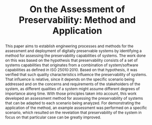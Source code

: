---
abstract: This paper aims to establish engineering processes and methods for the assessment
  and deployment of digitally preservable systems by identifying a method for assessing
  the preservability capabilities of systems. The work done on this was based on the
  hypothesis that preservability consists of a set of systems capabilities that originates
  from a combination of system/software capabilities as defined in ISO 25010:2010.
  Based on that hypothesis, it was verified that such quality characteristics influence
  the preservability of systems. That influence is relative, since it depends on the
  specific scenario being addressed and on the concerns and requirements of the stakeholders
  of the system, as different qualities of a system might assume different degrees
  of importance along time. With those principles taken into account, this work developed
  an assessment method for assessing the preservability of systems that can be adapted
  to each scenario being analyzed. For demonstrating the application of the method,
  an example assessment was performed on a specific scenario, which resulted on the
  revelation that preservability of the system in focus on that particular case can
  be greatly improved.
creators:
- Diogo Proença
- Gonçalo Antunes
- Tomasz Miksa
date: null
document_url: https://services.phaidra.univie.ac.at/api/object/o:378050/download
grand_parent: iPRES
institutions: []
keywords:
- trust
- digital preservation
- checklist assessment
- lisbon
landing_page_url: https://phaidra.univie.ac.at/o:378050
language: eng
layout: publication
license: CC BY-SA 2.0 AT
notes_url: null
parent: iPRES 2013
publication_type: paper
size: 378229
slides_url: null
source_name: iPRES
stream_url: null
title: 'On the Assessment of Preservability: Method and Application'
year: 2013
---